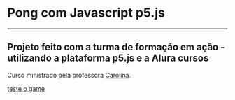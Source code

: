 # Pong com Javascript p5.js
___
## Projeto feito com a turma de formação em ação - utilizando a plataforma p5.js e a Alura cursos

Curso ministrado pela professora [Carolina](https://github.com/Carolinasgoncalves21).

[teste o game](https://jacksonsr451.github.io/Pong-com-Javascript-p5.js/)
